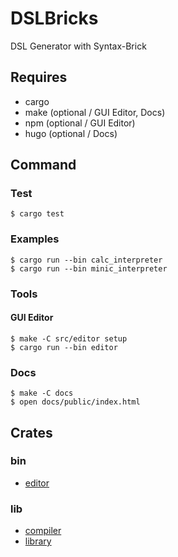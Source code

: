 # DSLBricks

DSL Generator with Syntax-Brick

## Requires

- cargo
- make (optional / GUI Editor, Docs)
- npm (optional / GUI Editor)
- hugo (optional / Docs)

## Command

### Test

```
$ cargo test
```

### Examples

```
$ cargo run --bin calc_interpreter
$ cargo run --bin minic_interpreter
```

### Tools

#### GUI Editor

```
$ make -C src/editor setup
$ cargo run --bin editor
```

### Docs

```
$ make -C docs
$ open docs/public/index.html
```

## Crates

### bin

- [editor](./src/editor/README.md)

### lib

- [compiler](./compiler/README.md)
- [library](./library/README.md)
